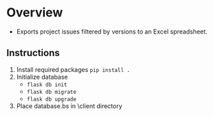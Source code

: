 # Overview
* Exports project issues filtered by versions to an Excel spreadsheet.

## Instructions
1. Install required packages ```pip install .```
2. Initialize database
   * ```flask db init```
   * ```flask db migrate```
   * ```flask db upgrade```
3. Place database.bs in \client directory

